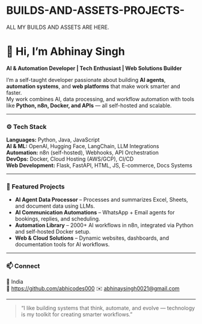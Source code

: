 # BUILDS-AND-ASSETS-PROJECTS-
ALL MY BUILDS AND ASSETS ARE HERE.
# 👋 Hi, I’m Abhinay Singh  

**AI & Automation Developer | Tech Enthusiast | Web Solutions Builder**

I’m a self-taught developer passionate about building **AI agents**, **automation systems**, and **web platforms** that make work smarter and faster.  
My work combines AI, data processing, and workflow automation with tools like **Python, n8n, Docker, and APIs** — all self-hosted and scalable.

---

### ⚙️ Tech Stack
**Languages:** Python, Java, JavaScript  
**AI & ML:** OpenAI, Hugging Face, LangChain, LLM Integrations  
**Automation:** n8n (self-hosted), Webhooks, API Orchestration  
**DevOps:** Docker, Cloud Hosting (AWS/GCP), CI/CD  
**Web Development:** Flask, FastAPI, HTML, JS, E-commerce, Docs Systems  

---

### 🚀 Featured Projects
- **AI Agent Data Processor** – Processes and summarizes Excel, Sheets, and document data using LLMs.  
- **AI Communication Automations** – WhatsApp + Email agents for bookings, replies, and scheduling.  
- **Automation Library** – 2000+ AI workflows in n8n, integrated via Python and self-hosted Docker setup.  
- **Web & Cloud Solutions** – Dynamic websites, dashboards, and documentation tools for AI workflows.  

---

### 📫 Connect
📍 India  
🔗 https://github.com/abhicodes000
✉️ abhinaysingh0021@gmail.com

---

> “I like building systems that think, automate, and evolve — technology is my toolkit for creating smarter workflows.”

